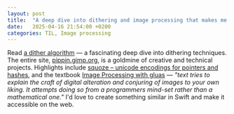 ```yaml
---
layout: post
title:  "A deep dive into dithering and image processing that makes me want to rebuild it in swift for the web"
date:   2025-04-16 21:54:00 +0200
categories: TIL, Image processing
---
```

Read [a dither algorithm](https://pippin.gimp.org/a_dither/) — a fascinating deep dive into dithering techniques. The entire site, [pippin.gimp.org](https://pippin.gimp.org/), is a goldmine of creative and technical projects. Highlights include [squoze – unicode encodings for pointers and hashes](https://squoze.org), and the textbook [Image Processing with gluas](https://pippin.gimp.org/image-processing/) — *"text tries to explain the craft of digital alteration and conjuring of images to your own liking. It attempts doing so from a programmers mind-set rather than a mathematical one."*  I'd love to create something similar in Swift and make it accessible on the web.
